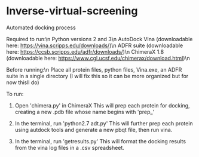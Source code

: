 # Inverse-virtual-screening
Automated docking process

Required to run:\n
Python versions 2 and 3\n
AutoDock Vina (downloadable here: https://vina.scripps.edu/downloads/)\n
ADFR suite (downloadable here: https://ccsb.scripps.edu/adfr/downloads/)\n
ChimeraX 1.8 (downloadable here: https://www.cgl.ucsf.edu/chimerax/download.html)\n

Before running:\n
Place all protein files, python files, Vina.exe, an ADFR suite in a single directory (I will fix this so it can be more organized but for now thisll do)

To run:
1. Open 'chimera.py' in ChimeraX
     This will prep each protein for docking, creating a new .pdb file whose name begins with 'prep_'

2. In the terminal, run 'python2.7 adt.py'
     This will further prep each protein using autdock tools and generate a new pbqt file, then run vina.

4. In the terminal, run 'getresults.py'
     This will format the docking results from the vina log files in a .csv spreadsheet.
